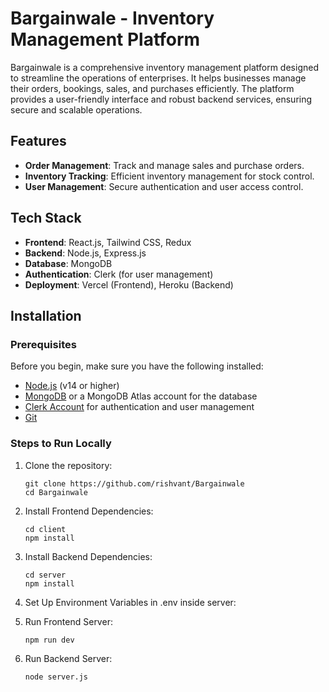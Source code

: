 # Bargainwale - Inventory Management Platform

Bargainwale is a comprehensive inventory management platform designed to streamline the operations of enterprises. It helps businesses manage their orders, bookings, sales, and purchases efficiently. The platform provides a user-friendly interface and robust backend services, ensuring secure and scalable operations.

## Features

- **Order Management**: Track and manage sales and purchase orders.
- **Inventory Tracking**: Efficient inventory management for stock control.
- **User Management**: Secure authentication and user access control.

## Tech Stack

- **Frontend**: React.js, Tailwind CSS, Redux
- **Backend**: Node.js, Express.js
- **Database**: MongoDB
- **Authentication**: Clerk (for user management)
- **Deployment**: Vercel (Frontend), Heroku (Backend)

## Installation

### Prerequisites

Before you begin, make sure you have the following installed:

- [Node.js](https://nodejs.org/) (v14 or higher)
- [MongoDB](https://www.mongodb.com/) or a MongoDB Atlas account for the database
- [Clerk Account](https://clerk.dev/) for authentication and user management
- [Git](https://git-scm.com/)

### Steps to Run Locally

1. Clone the repository:
   ```
   git clone https://github.com/rishvant/Bargainwale
   cd Bargainwale
   ```

2. Install Frontend Dependencies:
   ```
   cd client
   npm install
   ```

3. Install Backend Dependencies:
   ```
   cd server
   npm install
   ```

4. Set Up Environment Variables in .env inside server:

5. Run Frontend Server:
   ```
   npm run dev
   ```
   
6. Run Backend Server:
   ```
   node server.js
   ```
